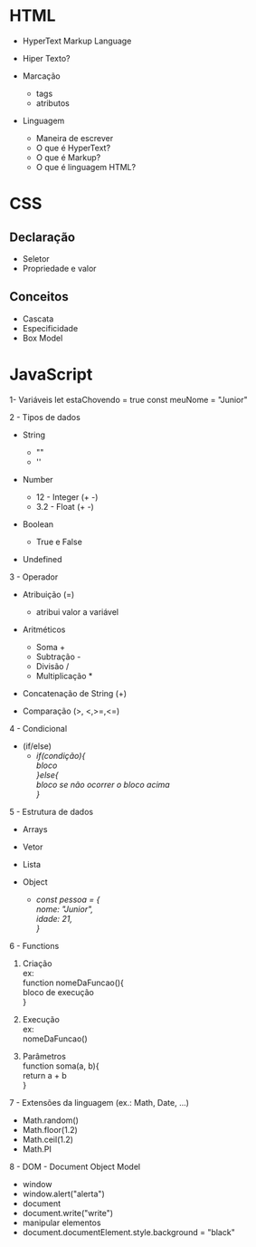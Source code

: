 # HTML
- HyperText Markup Language
- Hiper Texto?
- Marcação
  - tags
  - atributos 

- Linguagem
  - Maneira de escrever
  - O que é HyperText?
  - O que é Markup?
  - O que é linguagem HTML?

# CSS

## Declaração
  - Seletor
  - Propriedade e valor

## Conceitos
- Cascata
- Especificidade
- Box Model

# JavaScript

1- Variáveis
  let estaChovendo = true
    const meuNome = "Junior"
  
2 - Tipos de dados
  - String
    - ""
    - ''

  - Number
    - 12 - Integer (+ -)
    - 3.2 - Float (+ -)

  - Boolean
    - True e False

  - Undefined

3 - Operador
  - Atribuição (=)
    - atribui valor a variável 

  - Aritméticos
    - Soma +
    - Subtração -
    - Divisão /
    - Multiplicação *

  - Concatenação de String (+)

  - Comparação (>, <,>=,<=)

4 - Condicional 
  - (if/else)  
     - _if(condição){  
    bloco  
      }else{  
         bloco se não ocorrer o bloco acima  
      }_  

5 - Estrutura de dados
  - Arrays
  - Vetor
  - Lista


  - Object</br>
    - _const pessoa = {  
          nome: "Junior",  
          idade: 21,  
    }_  

6 - Functions
  1. Criação  
    ex:  
      function nomeDaFuncao(){  
        bloco de execução  
    }  

  2. Execução  
    ex:  
      nomeDaFuncao()  

  3. Parâmetros  
      function soma(a, b){  
      return a + b  
      }  

7 - Extensões da linguagem (ex.: Math, Date, ...)  

  - Math.random()
  - Math.floor(1.2)
  - Math.ceil(1.2)
  - Math.PI

8 - DOM - Document Object Model

  - window
  - window.alert("alerta")
  - document
  - document.write("write")
  - manipular elementos
  - document.documentElement.style.background = "black"


 
